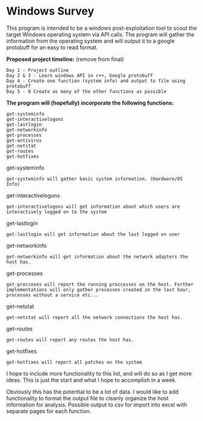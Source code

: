 # **Windows Survey**
This program is intended to be a windows post-exploitation tool to scout the target Windows operating system via API calls. The program will gather the information from the operating system and will output it to a google protobuff for an easy to read format.

**Proposed project timeline:** (remove from final)

    Day 1 - Project outline
    Day 2 & 3 - Learn windows API in c++, Google protobuff
    Day 4 - Create one function (system info) and output to file using protobuff
    Day 5 - 8 Create as many of the other functions as possible

**The program will (hopefully) incorporate the following functions:**

    get-systeminfo
    get-interactivelogons
    get-lastlogin
    get-networkinfo
    get-processes
    get-antivirus
    get-netstat
    get-routes
    get-hotfixes

get-systeminfo

    get-systeminfo will gather basic system information. (Hardware/OS Info)

get-interactivelogons

    get-interactivelogons will get information about which users are interactively logged on to the system

get-lastlogin

    get-lastlogin will get information about the last logged on user

get-networkinfo

    get-networkinfo will get information about the network adapters the host has.

get-processes

    get-procceses will report the running proccesses on the host. Further implementations will only gather processes created in the last hour, processes without a service etc...

get-netstat

    get-netstat will report all the network connections the host has.

get-routes

    get-routes will report any routes the host has.

get-hotfixes

    get-hotfixes will report all patches on the system

I hope to include more functionality to this list, and will do so as I get more ideas. This is just the start and what I hope to accomplish in a week.

Obviously this has the potential to be a lot of data. I would like to add functionality to format the output file to cleanly organize the host information for analysis. Possible output to csv for import into excel with separate pages for each function.      